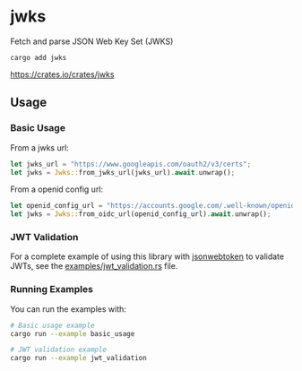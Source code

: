 # jwks
Fetch and parse JSON Web Key Set (JWKS)

```
cargo add jwks
```

<https://crates.io/crates/jwks>

## Usage

### Basic Usage

From a jwks url:
```rust
let jwks_url = "https://www.googleapis.com/oauth2/v3/certs";
let jwks = Jwks::from_jwks_url(jwks_url).await.unwrap();
```

From a openid config url:
```rust
let openid_config_url = "https://accounts.google.com/.well-known/openid-configuration";
let jwks = Jwks::from_oidc_url(openid_config_url).await.unwrap();
```

### JWT Validation

For a complete example of using this library with [jsonwebtoken](https://github.com/Keats/jsonwebtoken) to validate JWTs, see the [examples/jwt_validation.rs](examples/jwt_validation.rs) file.

### Running Examples

You can run the examples with:

```bash
# Basic usage example
cargo run --example basic_usage

# JWT validation example
cargo run --example jwt_validation
```
